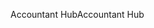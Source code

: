 <span data-ttu-id="0bef7-101">Accountant Hub</span><span class="sxs-lookup"><span data-stu-id="0bef7-101">Accountant Hub</span></span>
